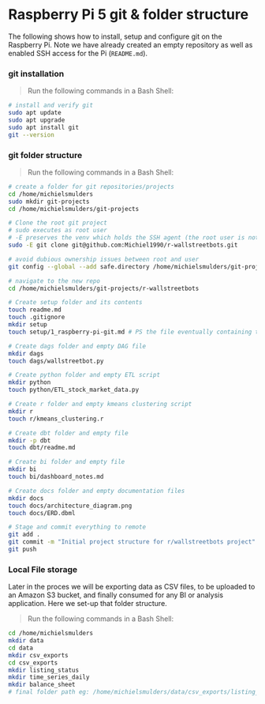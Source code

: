 # Raspberry Pi 5 git & folder structure
The following shows how to install, setup and configure git on the Raspberry Pi. Note we have already created an empty repository as well as enabled SSH access for the Pi (`README.md`).

### git installation
>Run the following commands in a Bash Shell:
```bash
# install and verify git
sudo apt update
sudo apt upgrade
sudo apt install git
git --version
```

### git folder structure
>Run the following commands in a Bash Shell:
```bash
# create a folder for git repositories/projects
cd /home/michielsmulders
sudo mkdir git-projects
cd /home/michielsmulders/git-projects

# Clone the root git project
# sudo executes as root user
# -E preserves the venv which holds the SSH agent (the root user is not using the SSH keys)
sudo -E git clone git@github.com:Michiel1990/r-wallstreetbots.git

# avoid dubious ownership issues between root and user
git config --global --add safe.directory /home/michielsmulders/git-projects/r-wallstreetbots

# navigate to the new repo
cd /home/michielsmulders/git-projects/r-wallstreetbots

# Create setup folder and its contents
touch readme.md
touch .gitignore
mkdir setup
touch setup/1_raspberry-pi-git.md # PS the file eventually containing this code :-)

# Create dags folder and empty DAG file
mkdir dags
touch dags/wallstreetbot.py

# Create python folder and empty ETL script
mkdir python
touch python/ETL_stock_market_data.py

# Create r folder and empty kmeans clustering script
mkdir r
touch r/kmeans_clustering.r

# Create dbt folder and empty file
mkdir -p dbt
touch dbt/readme.md

# Create bi folder and empty file
mkdir bi
touch bi/dashboard_notes.md

# Create docs folder and empty documentation files
mkdir docs
touch docs/architecture_diagram.png
touch docs/ERD.dbml

# Stage and commit everything to remote
git add .
git commit -m "Initial project structure for r/wallstreetbots project"
git push
```

### Local File storage
Later in the proces we will be exporting data as CSV files, to be uploaded to an Amazon S3 bucket, and finally consumed for any BI or analysis application. Here we set-up that folder structure.

>Run the following commands in a Bash Shell:
```bash
cd /home/michielsmulders
mkdir data
cd data
mkdir csv_exports
cd csv_exports
mkdir listing_status
mkdir time_series_daily
mkdir balance_sheet
# final folder path eg: /home/michielsmulders/data/csv_exports/listing_status
```
